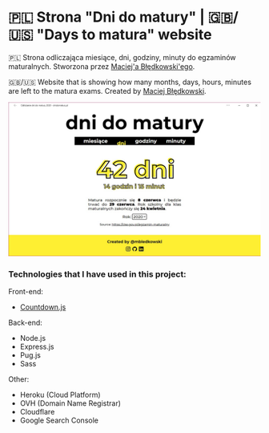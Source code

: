# 🇵🇱 Strona "Dni do matury" | 🇬🇧/🇺🇸 "Days to matura" website
🇵🇱 Strona odliczająca miesiące, dni, godziny, minuty do egzaminów maturalnych. Stworzona przez [Maciej'a Błędkowski'ego](https://github.com/mbledkowski).

🇬🇧/🇺🇸 Website that is showing how many months, days, hours, minutes are left to the matura exams. Created by [Maciej Błędkowski](https://github.com/mbledkowski).

![Thumbnail](/public/img/thumbnail.jpg)

### Technologies that I have used in this project:
 Front-end:
 - [Countdown.js](https://github.com/mckamey/countdownjs)
 
 Back-end:
 - Node.js
 - Express.js
 - Pug.js
 - Sass
 
 Other: 
 - Heroku (Cloud Platform)
 - OVH (Domain Name Registrar)
 - Cloudflare
 - Google Search Console

